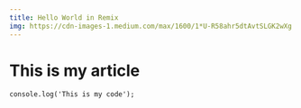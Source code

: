 ```yaml
---
title: Hello World in Remix
img: https://cdn-images-1.medium.com/max/1600/1*U-R58ahr5dtAvtSLGK2wXg.png
---
```


# This is my article

```
console.log('This is my code');
```

